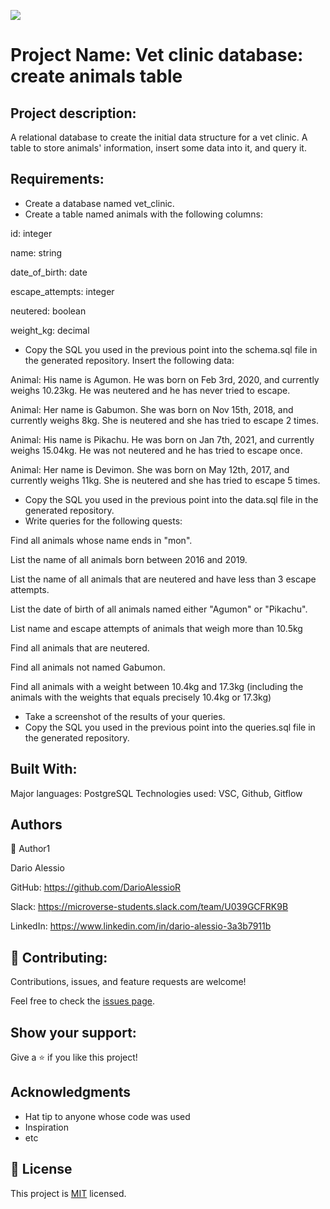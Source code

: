 ![](https://img.shields.io/badge/Microverse-blueviolet)

# Project Name: Vet clinic database: create animals table

## Project description:
A relational database to create the initial data structure for a vet clinic. A table to store animals' information, insert some data into it, and query it.

## Requirements:

- Create a database named vet_clinic.
- Create a table named animals with the following columns:

id: integer

name: string

date_of_birth: date

escape_attempts: integer

neutered: boolean

weight_kg: decimal

- Copy the SQL you used in the previous point into the schema.sql file in the generated repository.
Insert the following data:

Animal: His name is Agumon. He was born on Feb 3rd, 2020, and currently weighs 10.23kg. He was neutered and he has never tried to escape.

Animal: Her name is Gabumon. She was born on Nov 15th, 2018, and currently weighs 8kg. She is neutered and she has tried to escape 2 times.

Animal: His name is Pikachu. He was born on Jan 7th, 2021, and currently weighs 15.04kg. He was not neutered and he has tried to escape once.

Animal: Her name is Devimon. She was born on May 12th, 2017, and currently weighs 11kg. She is neutered and she has tried to escape 5 times.

- Copy the SQL you used in the previous point into the data.sql file in the generated repository.
- Write queries for the following quests:

Find all animals whose name ends in "mon".

List the name of all animals born between 2016 and 2019.

List the name of all animals that are neutered and have less than 3 escape attempts.

List the date of birth of all animals named either "Agumon" or "Pikachu".

List name and escape attempts of animals that weigh more than 10.5kg

Find all animals that are neutered.

Find all animals not named Gabumon.

Find all animals with a weight between 10.4kg and 17.3kg (including the animals with the weights that equals precisely 10.4kg or 17.3kg)


- Take a screenshot of the results of your queries.
- Copy the SQL you used in the previous point into the queries.sql file in the generated repository.

## Built With:
Major languages: PostgreSQL
Technologies used: VSC, Github, Gitflow

##  Authors
👤 Author1

Dario Alessio

GitHub: https://github.com/DarioAlessioR

Slack: https://microverse-students.slack.com/team/U039GCFRK9B

LinkedIn: https://www.linkedin.com/in/dario-alessio-3a3b7911b

## 🤝 Contributing:

Contributions, issues, and feature requests are welcome!

Feel free to check the [issues page](../../issues/).

## Show your support:

Give a ⭐️ if you like this project!

## Acknowledgments

- Hat tip to anyone whose code was used
- Inspiration
- etc

## 📝 License

This project is [MIT](./MIT.md) licensed.
